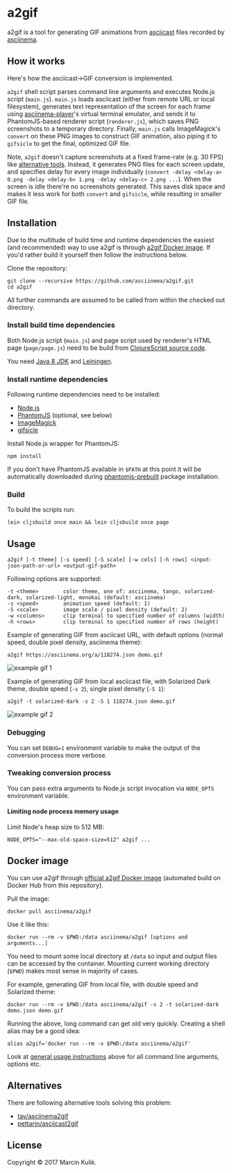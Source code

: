 # a2gif

a2gif is a tool for generating GIF animations from
[asciicast](https://github.com/asciinema/asciinema/blob/master/doc/asciicast-v1.md) files
recorded by [asciinema](https://github.com/asciinema/asciinema).

## How it works

Here's how the asciicast->GIF conversion is implemented.

`a2gif` shell script parses command line arguments and executes Node.js script
(`main.js`). `main.js` loads asciicast (either from remote URL or local
filesystem), generates text representation of the screen for each frame
using [asciinema-player](https://github.com/asciinema/asciinema-player)'s
virtual terminal emulator, and sends it to PhantomJS-based renderer script
(`renderer.js`), which saves PNG screenshots to a temporary directory. Finally,
`main.js` calls ImageMagick's `convert` on these PNG images to construct GIF
animation, also piping it to `gifsicle` to get the final, optimized GIF file.

Note, `a2gif` doesn't capture screenshots at a fixed frame-rate (e.g. 30 FPS)
like [alternative tools](#alternatives). Instead, it generates PNG files for
each screen update, and specifies delay for every image individually (`convert
-delay <delay-a> 0.png -delay <delay-b> 1.png -delay <delay-c> 2.png ...`). When
the screen is idle there're no screenshots generated. This saves disk space and
makes it less work for both `convert` and `gifsicle`, while resulting in smaller
GIF file.

## Installation

Due to the multitude of build time and runtime dependencies the easiest (and
recommended) way to use a2gif is through [a2gif Docker image](#docker-image). If
you'd rather build it yourself then follow the instructions below.

Clone the repository:

    git clone --recursive https://github.com/asciinema/a2gif.git
    cd a2gif

All further commands are assumed to be called from within the checked out
directory.

### Install build time dependencies

Both Node.js script (`main.js`) and page script used by renderer's HTML page
(`page/page.js`) need to be build from
[ClojureScript source code](https://github.com/asciinema/a2gif/tree/master/src/asciinema/gif).

You need
[Java 8 JDK](http://www.oracle.com/technetwork/java/javase/downloads/index.html)
and [Leiningen](https://leiningen.org/#install).

### Install runtime dependencies

Following runtime dependencies need to be installed:

- [Node.js](https://nodejs.org/en/)
- [PhantomJS](http://phantomjs.org/) (optional, see below)
- [ImageMagick](http://www.imagemagick.org/)
- [gifsicle](https://www.lcdf.org/gifsicle/)

Install Node.js wrapper for PhantomJS:

    npm install

If you don't have PhantomJS available in `$PATH` at this point it will be
automatically downloaded during
[phantomjs-prebuilt](https://www.npmjs.com/package/phantomjs-prebuilt)
package installation.

### Build

To build the scripts run:

    lein cljsbuild once main && lein cljsbuild once page 

## Usage

    a2gif [-t theme] [-s speed] [-S scale] [-w cols] [-h rows] <input-json-path-or-url> <output-gif-path>

Following options are supported:

    -t <theme>        color theme, one of: asciinema, tango, solarized-dark, solarized-light, monokai (default: asciinema)
    -s <speed>        animation speed (default: 1)
    -S <scale>        image scale / pixel density (default: 2)
    -w <columns>      clip terminal to specified number of columns (width)
    -h <rows>         clip terminal to specified number of rows (height)

Example of generating GIF from asciicast URL, with default options (normal
speed, double pixel density, asciinema theme):

    a2gif https://asciinema.org/a/118274.json demo.gif

![example gif 1](https://www.dropbox.com/s/e5l8ni0eth9o55s/demo-1.gif?dl=1)

Example of generating GIF from local asciicast file, with Solarized Dark theme,
double speed (`-s 2`), single pixel density (`-S 1`):

    a2gif -t solarized-dark -s 2 -S 1 118274.json demo.gif

![example gif 2](https://www.dropbox.com/s/05dclrsq9eqqsvi/demo-2.gif?dl=1)

### Debugging

You can set `DEBUG=1` environment variable to make the output of the conversion
process more verbose.

### Tweaking conversion process

You can pass extra arguments to Node.js script invocation via `NODE_OPTS`
environment variable.

#### Limiting node process memory usage

Limit Node's heap size to 512 MB:

    NODE_OPTS="--max-old-space-size=512" a2gif ...

## Docker image

You can use a2gif
through [official a2gif Docker image](https://hub.docker.com/r/asciinema/a2gif/)
(automated build on Docker Hub from this repository).

Pull the image:

    docker pull asciinema/a2gif

Use it like this:

    docker run --rm -v $PWD:/data asciinema/a2gif [options and arguments...]

You need to mount some local directory at `/data` so input and output files can
be accessed by the container. Mounting current working directory (`$PWD`) makes
most sense in majority of cases.

For example, generating GIF from local file, with double speed and Solarized
theme:

    docker run --rm -v $PWD:/data asciinema/a2gif -s 2 -t solarized-dark demo.json demo.gif

Running the above, long command can get old very quickly. Creating a shell alias
may be a good idea:

    alias a2gif='docker run --rm -v $PWD:/data asciinema/a2gif'

Look at [general usage instructions](#usage) above for all command line
arguments, options etc.

## Alternatives

There are following alternative tools solving this problem:

- [tav/asciinema2gif](https://github.com/tav/asciinema2gif)
- [pettarin/asciicast2gif](https://github.com/pettarin/asciicast2gif)

## License

Copyright &copy; 2017 Marcin Kulik.
